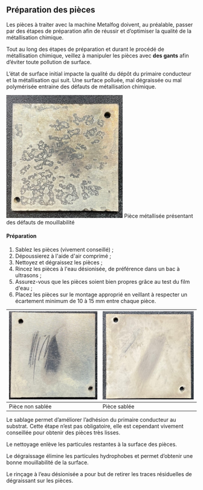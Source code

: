 ## Préparation des pièces

Les pièces à traiter avec la machine Metalfog doivent, au préalable, passer par des étapes de préparation afin de réussir et d’optimiser la qualité de la métallisation chimique.

Tout au long des étapes de préparation et durant le procédé de métallisation chimique, veillez à manipuler les pièces avec **des gants** afin d’éviter toute pollution de surface.

L’état de surface initial impacte la qualité du dépôt du primaire conducteur et la métallisation qui suit. Une surface polluée, mal dégraissée ou mal polymérisée entraine des défauts de métallisation chimique.

![Pièce polluée non préparée](poluee.png)
Pièce métallisée présentant des défauts de mouillabilité


#### Préparation

1. Sablez les pièces (vivement conseillé) ;
2. Dépoussierez  à l'aide d'air comprimé ; 
3. Nettoyez et dégraissez les pièces ;
4. Rincez les pièces à l'eau désionisée, de préférence dans un bac à ultrasons ;
5. Assurez-vous que les pièces soient bien propres grâce au test du film d'eau ;
6. Placez les pièces sur le montage approprié en veillant à respecter un écartement minimum de 10 à 15 mm entre chaque pièce.

| ![Pièce non sablée](non_sablee.png) | ![Pièce sablée](sablee.png) |
| ---- | ---- |
| Pièce non sablée | Pièce sablée |

Le sablage permet d’améliorer l’adhésion du primaire conducteur au substrat. Cette étape n’est pas obligatoire, elle est cependant vivement conseillée pour obtenir des pièces très lisses.

Le nettoyage enlève les particules restantes à la surface des pièces.

Le dégraissage élimine les particules hydrophobes et permet d’obtenir une bonne mouillabilité de la surface.

Le rinçage à l’eau désionisée a pour but de retirer les traces résiduelles de dégraissant sur les pièces.